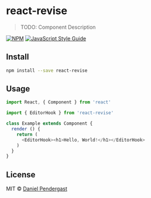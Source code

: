 # react-revise

> TODO: Component Description

[![NPM](https://img.shields.io/npm/v/react-revise.svg)](https://www.npmjs.com/package/react-revise) [![JavaScript Style Guide](https://img.shields.io/badge/code_style-standard-brightgreen.svg)](https://standardjs.com)

## Install

```bash
npm install --save react-revise
```

## Usage

```js
import React, { Component } from 'react'

import { EditorHook } from 'react-revise'

class Example extends Component {
  render () {
    return (
      <EditorHook><h1>Hello, World!</h1></EditorHook>
    )
  }
}
```

## License

MIT © [Daniel Pendergast](https://github.com/danpen)
